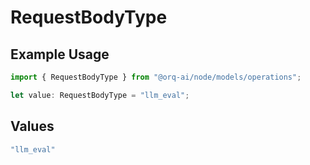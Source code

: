 # RequestBodyType

## Example Usage

```typescript
import { RequestBodyType } from "@orq-ai/node/models/operations";

let value: RequestBodyType = "llm_eval";
```

## Values

```typescript
"llm_eval"
```